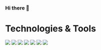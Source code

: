 ### Hi there 👋

# Technologies & Tools
![](https://img.shields.io/badge/OS-Linux-informational?style=flat&logo=Linux&logoColor=white&color=#071D49)
![](https://img.shields.io/badge/OS-Windows-informational?style=flat&logo=Windows&logoColor=white&color=#071D49)
![](https://img.shields.io/badge/Code-Python-informational?style=flat&logo=Python&logoColor=white&color=#071D49)
![](https://img.shields.io/badge/Code-MicroPython-informational?style=flat&logo=MicroPython&logoColor=white&color=#071D49)
![](https://img.shields.io/badge/Code-C-informational?style=flat&logo=C&logoColor=white&color=#071D49)
![](https://img.shields.io/badge/Code-C++-informational?style=flat&logo=c%2B%2B&logoColor=white&color=#071D49)
![](https://img.shields.io/badge/Code-MicroPython-informational?style=flat&logo=MicroPython&logoColor=white&color=#071D49)


<!--
**dmyrkos/dmyrkos** is a ✨ _special_ ✨ repository because its `README.md` (this file) appears on your GitHub profile.

Here are some ideas to get you started:

- 🔭 I’m currently working on ...
- 🌱 I’m currently learning ...
- 👯 I’m looking to collaborate on ...
- 🤔 I’m looking for help with ...
- 💬 Ask me about ...
- 📫 How to reach me: ...
- 😄 Pronouns: ...
- ⚡ Fun fact: ...
-->
